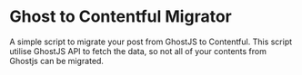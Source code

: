 # Ghost to Contentful Migrator

A simple script to migrate your post from GhostJS to Contentful. This script utilise GhostJS API to fetch the data, so not all of your contents from Ghostjs can be migrated.
